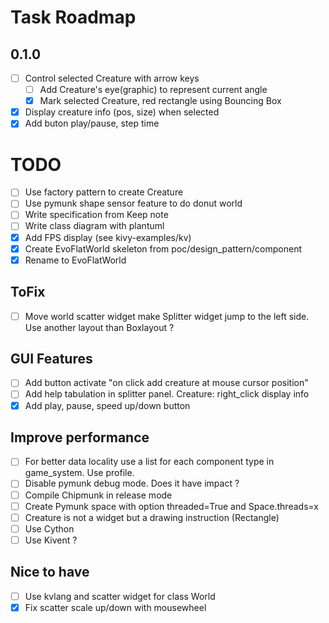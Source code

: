 # Task Roadmap

## 0.1.0

- [ ] Control selected Creature with arrow keys
	- [ ] Add Creature's eye(graphic) to represent current angle
	- [x] Mark selected Creature, red rectangle using Bouncing Box
- [x] Display creature info (pos, size) when selected
- [x] Add buton play/pause, step time

# TODO

- [ ] Use factory pattern to create Creature
- [ ] Use pymunk shape sensor feature to do donut world
- [ ] Write specification from Keep note
- [ ] Write class diagram with plantuml
- [x] Add FPS display (see kivy-examples/kv)
- [x] Create EvoFlatWorld skeleton from poc/design_pattern/component
- [x] Rename to EvoFlatWorld

## ToFix

- [ ] Move world scatter widget make Splitter widget jump to the left side. Use another layout than Boxlayout ?

## GUI Features

- [ ] Add button activate "on click add creature at mouse cursor position"
- [ ] Add help tabulation in splitter panel. Creature: right_click display info
- [x] Add play, pause, speed up/down button

## Improve performance

- [ ] For better data locality use a list for each component type in game_system. Use profile.
- [ ] Disable pymunk debug mode. Does it have impact ?
- [ ] Compile Chipmunk in release mode
- [ ] Create Pymunk space with option threaded=True and Space.threads=x
- [ ] Creature is not a widget but a drawing instruction (Rectangle)
- [ ] Use Cython
- [ ] Use Kivent ?

## Nice to have

- [ ] Use kvlang and scatter widget for class World
- [x] Fix scatter scale up/down with mousewheel
